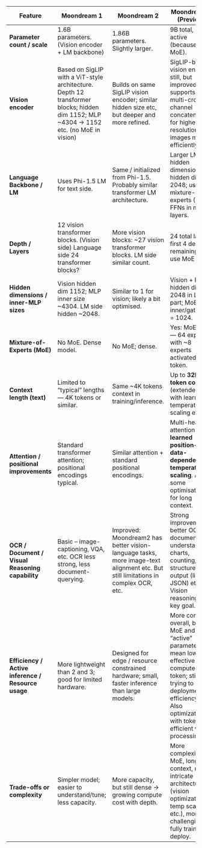 | Feature| **Moondream 1**| **Moondream 2**| **Moondream 3 (Preview)**|
| -------------------------------------------------- | ----------------------------------------------------------------------------------------------------------------------------------------------------------------------- | --------------------------------------------------------------------------------------------------------------------------------------------------------- | ------------------------------------------------------------------------------------------------------------------------------------------------------------------------------------------------------------------------ |
| **Parameter count / scale**| 1.6B parameters. (Vision encoder + LM backbone)| 1.86B parameters. Slightly larger.| 9B total, 2B active (because of MoE).|
| **Vision encoder**| Based on SigLIP with a ViT-style architecture. Depth 12 transformer blocks; hidden dim 1152; MLP \~4304 → 1152 etc. (no MoE in vision) | Builds on same SigLIP vision encoder; similar hidden size etc, but deeper and more refined.| SigLIP-based vision encoder still, but improved: supports multi-crop channel concatenation for higher resolution images more efficiently.|
| **Language Backbone / LM** | Uses Phi-1.5 LM for text side.| Same / initialized from Phi-1.5. Probably similar transformer LM architecture.| Larger LM hidden dimension: hidden dim = 2048; uses mixture-of-experts (MoE) FFNs in most layers.|
| **Depth / Layers**| 12 vision transformer blocks. (Vision side) Language side 24 transformer blocks?| More vision blocks:  \~27 vision transformer blocks. LM side similar count.| 24 total layers: first 4 dense; remaining 20 use MoE FFNs.|
| **Hidden dimensions / inner-MLP sizes**| Vision hidden dim 1152; MLP inner size \~4304. LM side hidden \~2048.| Similar to 1 for vision; likely a bit optimised.| Vision + LM hidden dim = 2048 in LM part; MoE FFN inner/gate dim = 1024.|
| **Mixture-of-Experts (MoE)**| No MoE. Dense model.| No MoE; dense.| Yes: MoE FFNs — 64 experts, with \~8 experts activated per token.|
| **Context length (text)**| Limited to “typical” lengths — 4K tokens or similar.| Same \~4K tokens context in training/inference.| Up to **32K token context** (extended) with learned temperature scaling etc.|
| **Attention / positional improvements** | Standard transformer attention; positional encodings typical.| Similar attention + standard positional encodings.| Multi-headed attention with **learned position- and data-dependent temperature scaling**. Also some optimisations for long context.|
| **OCR / Document / Visual Reasoning capability**| Basic – image-captioning, VQA, etc. OCR less strong, less document-querying. | Improved: Moondream2 has better vision-language tasks, more image-text alignment etc. But still limitations in complex OCR, etc.  | Strong improvements: better OCR, document understanding, charts, counting, and structured output (like JSON) etc. Vision reasoning is a key goal.|
| **Efficiency / Active inference / Resource usage** | More lightweight than 2 and 3; good for limited hardware. | Designed for edge / resource constrained hardware; small, faster inference than large models.| More compute overall, but MoE and “active” parameters mean lower effective compute per token; still trying to keep deployment efficiency. Also optimizations with token efficient vision processing.  |
| **Trade-offs or complexity** | Simpler model; easier to understand/tune; less capacity.| More capacity, but still dense → growing compute cost with depth.                                                                                        | More complexity: MoE, longer context, more intricate architecture (vision optimizations, temp scaling etc.), more challenging to fully train / deploy.                                                                   |
